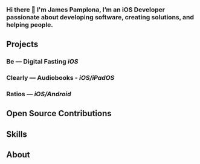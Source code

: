 ### Hi there 👋 I'm James Pamplona, I’m an iOS Developer passionate about developing software, creating solutions, and helping people.


## Projects

### Be — Digital Fasting _iOS_

### Clearly — Audiobooks - _iOS/iPadOS_

### Ratios — _iOS/Android_

## Open Source Contributions


## Skills

## About


<!--
**toastersocks/toastersocks** is a ✨ _special_ ✨ repository because its `README.md` (this file) appears on your GitHub profile.

Here are some ideas to get you started:

- 🔭 I’m currently working on ...
- 🌱 I’m currently learning ...
- 👯 I’m looking to collaborate on ...
- 🤔 I’m looking for help with ...
- 💬 Ask me about ...
- 📫 How to reach me: ...
- 😄 Pronouns: ...
- ⚡ Fun fact: ...
-->
